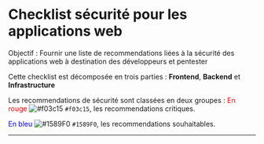 # Checklist sécurité pour les applications web

Objectif : Fournir une liste de recommendations liées à la sécurité des applications web à destination des développeurs et pentester

Cette checklist est décomposée en trois parties : **Frontend**, **Backend** et **Infrastructure**

Les recommendations de sécurité sont classées en deux groupes :
<span style="color:red">En rouge</span> ![#f03c15](https://via.placeholder.com/15/f03c15/f03c15.png) `#f03c15`, les recommendations critiques.

<span style="color:blue">En bleu</span> ![#1589F0](https://via.placeholder.com/15/1589F0/1589F0.png) `#1589F0`, les recommendations souhaitables.


***
